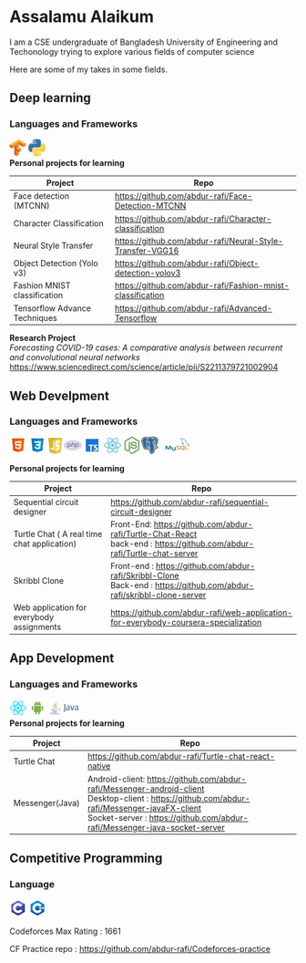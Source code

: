 # Assalamu Alaikum

I am a CSE undergraduate of Bangladesh University of Engineering and Techonology trying to explore various fields of computer science

Here are some of my takes in some fields.

## Deep learning
### **Languages and Frameworks**
<img src = 'tensorflow-icon.svg' height = 30px > <img src = 'python-seeklogo.com.svg' height = 30px >
<br>
**Personal projects for learning**

| Project | Repo |
| ----------- | ----------- |
| Face detection (MTCNN)  | https://github.com/abdur-rafi/Face-Detection-MTCNN |
| Character Classification | https://github.com/abdur-rafi/Character-classification |
| Neural Style Transfer | https://github.com/abdur-rafi/Neural-Style-Transfer-VGG16 |
| Object Detection (Yolo v3) | https://github.com/abdur-rafi/Object-detection-yolov3 |
| Fashion MNIST classification | https://github.com/abdur-rafi/Fashion-mnist-classification |
| Tensorflow Advance Techniques | https://github.com/abdur-rafi/Advanced-Tensorflow |

**Research Project**<br>
*Forecasting COVID-19 cases: A comparative analysis between recurrent and convolutional neural networks*
https://www.sciencedirect.com/science/article/pii/S2211379721002904


## Web Develpment
### **Languages and Frameworks**
<img src = 'icons8-html-5.svg' height = 30px >  <img src = 'icons8-css3.svg' height = 30px > <img src = 'javascript-seeklogo.com.svg' height = 28px > <img src = 'icons8-php-logo.svg' height = 30px > <img src = 'icons8-typescript.svg' height = 30px > <img src = 'react-seeklogo.com.svg' height = 30px > <img src = 'nodejs-seeklogo.com.svg' height = 30px > <img src = 'postgresql-seeklogo.com.svg' height = 30px > <img src = 'mysql-ar21.svg' height = 30px >
<br>

**Personal projects for learning**

| Project | Repo |
| ----------- | ----------- |
| Sequential circuit designer |  https://github.com/abdur-rafi/sequential-circuit-designer
| Turtle Chat ( A real time chat application) | Front-End: https://github.com/abdur-rafi/Turtle-Chat-React <br> back-end : https://github.com/abdur-rafi/Turtle-chat-server | 
| Skribbl Clone | Front-end : https://github.com/abdur-rafi/Skribbl-Clone <br> Back-end : https://github.com/abdur-rafi/skribbl-clone-server |
| Web application for everybody assignments | https://github.com/abdur-rafi/web-application-for-everybody-coursera-specialization |

## App Development
### **Languages and Frameworks**
<img src = '1174949_js_react js_logo_react_react native_icon.svg' height = 30px > <img src = 'icons8-android-os.svg' height = 30px > <img src = 'java-ar21.svg' height = 30px >
<br>
**Personal projects for learning**

| Project | Repo |
| ----------- | ----------- |
| Turtle Chat  | https://github.com/abdur-rafi/Turtle-chat-react-native |
| Messenger(Java)  | Android-client:  https://github.com/abdur-rafi/Messenger-android-client <br> Desktop-client : https://github.com/abdur-rafi/Messenger-javaFX-client<br> Socket-server : https://github.com/abdur-rafi/Messenger-java-socket-server |

## Competitive Programming
### **Language**
<img src = 'icons8-c-programming.svg' height = 30px > <img src = 'icons8-c++.svg' height = 30px >
<br>

Codeforces Max Rating : 1661
<br>

CF Practice repo : https://github.com/abdur-rafi/Codeforces-practice
